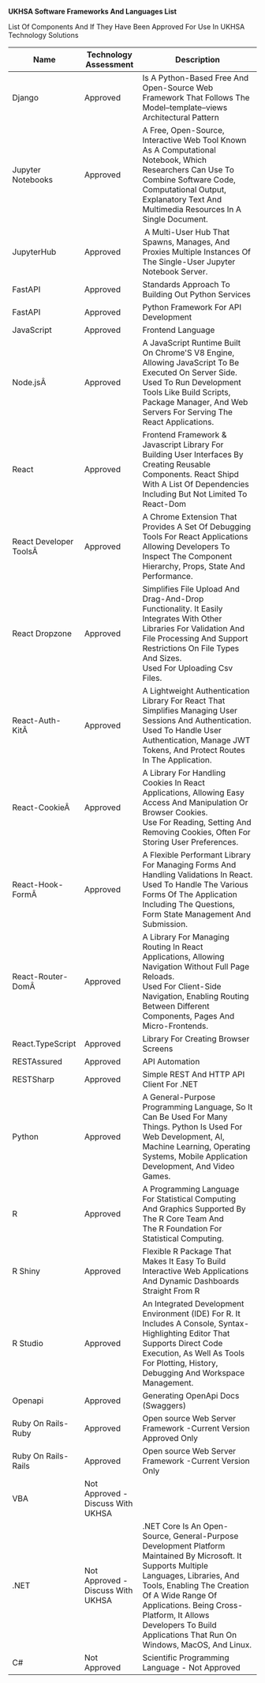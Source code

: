 **UKHSA Software Frameworks And Languages List**

List Of Components And If They Have Been Approved For Use In UKHSA Technology Solutions

| Name                                                                                | Technology Assessment           | Description                                                                                                                                                                                                                                                                                               |
|-----------------------------------------------------------------------------------------|-------------------------------------|---------------------------------------------------------------------------------------------------------------------------------------------------------------------------------------------------------------------------------------------------------------------------------------------------------------|
| Django                                                                                  | Approved                          | Is A Python-Based Free And Open-Source Web Framework That Follows The Model–template–views Architectural Pattern                                                                                                                                                                                                |
| Jupyter Notebooks                                                                       | Approved                          | A Free, Open-Source, Interactive Web Tool Known As A Computational Notebook, Which Researchers Can Use To Combine Software Code, Computational Output, Explanatory Text And Multimedia Resources In A Single Document.                                                                                          |
| JupyterHub                                                                              | Approved                          |  A Multi-User Hub That Spawns, Manages, And Proxies Multiple Instances Of The Single-User Jupyter Notebook Server.                                                                                                                                                                                              |
| FastAPI                                                                                 | Approved                          | Standards Approach To Building Out Python Services                                                                                                                                                                                                                                                              |
| FastAPI                                                                                 | Approved                          | Python Framework For API Development                                                                                                                                                                                                                                                                            |
| JavaScript                                                                              | Approved                          | Frontend Language                                                                                                                                                                                                                                                                                               |
| Node.jsÂ                                                                                | Approved                          | A JavaScript Runtime Built On Chrome'S V8 Engine, Allowing JavaScript To Be Executed On Server Side.<br>Used To Run Development Tools Like Build Scripts, Package Manager, And Web Servers For Serving The React Applications.                                                                                  |
| React                                                                                   | Approved                          | Frontend Framework & Javascript Library For Building User Interfaces By Creating Reusable Components. React Shipd With A List Of Dependencies Including But Not Limited To React-Dom                                                                                                                            |
| React Developer ToolsÂ                                                                  | Approved                          | A Chrome Extension That Provides A Set Of Debugging Tools For React Applications Allowing Developers To Inspect The Component Hierarchy, Props, State And Performance.                                                                                                                                          |
| React Dropzone                                                                          | Approved                          | Simplifies File Upload And Drag-And-Drop Functionality. It Easily Integrates With Other Libraries For Validation And File Processing And Support Restrictions On File Types And Sizes.<br>Used For Uploading Csv Files.                                                                                         |
| React-Auth-KitÂ                                                                         | Approved                          | A Lightweight Authentication Library For React That Simplifies Managing User Sessions And Authentication.<br>Used To Handle User Authentication, Manage JWT Tokens, And Protect Routes In The Application.                                                                                                      |
| React-CookieÂ                                                                           | Approved                          | A Library For Handling Cookies In React Applications, Allowing Easy Access And Manipulation Or Browser Cookies.<br>Use For Reading, Setting And Removing Cookies, Often For Storing User Preferences.                                                                                                           |
| React-Hook-FormÂ                                                                        | Approved                          | A Flexible Performant Library For Managing Forms And Handling Validations In React.<br>Used To Handle The Various Forms Of The Application Including The Questions, Form State Management And Submission.                                                                                                       |
| React-Router-DomÂ                                                                       | Approved                          | A Library For Managing Routing In React Applications, Allowing Navigation Without Full Page Reloads.<br>Used For Client-Side Navigation, Enabling Routing Between Different Components, Pages And Micro-Frontends.                                                                                              |
| React.TypeScript                                                                        | Approved                          | Library For Creating Browser Screens                                                                                                                                                                                                                                                                            |
| RESTAssured                                                                             | Approved                          | API Automation                                                                                                                                                                                                                                                                                                  |
| RESTSharp                                                                               | Approved                          | Simple REST And HTTP API Client For .NET                                                                                                                                                                                                                                                                        |
| Python                                                                                  | Approved                          | A General-Purpose Programming Language, So It Can Be Used For Many Things. Python Is Used For Web Development, AI, Machine Learning, Operating Systems, Mobile Application Development, And Video Games.                                                                                                        |
| R                                                                                       | Approved                          | A Programming Language For Statistical Computing And Graphics Supported By The R Core Team And The R Foundation For Statistical Computing.                                                                                                                                                                      |
| R Shiny                                                                                 | Approved                          | Flexible R Package That Makes It Easy To Build Interactive Web Applications And Dynamic Dashboards Straight From R                                                                                                                                                                                              |
| R Studio                                                                                | Approved                          | An Integrated Development Environment (IDE) For R. It Includes A Console, Syntax-Highlighting Editor That Supports Direct Code Execution, As Well As Tools For Plotting, History, Debugging And Workspace Management.                                                                                           |
| Openapi                                                                                 | Approved                          | Generating OpenApi Docs (Swaggers)                                                                                                                                                                                                                                                                              |
| Ruby On Rails- Ruby                                                                     | Approved                          | Open source Web Server Framework -Current Version Approved Only                                                                                                                                                                                                                                                 |
| Ruby On Rails- Rails                                                                    | Approved                          | Open source Web Server Framework -Current Version Only                                                                                                                                                                                                                                                          |
| VBA                                                                                     | Not Approved - Discuss With UKHSA |                                                                                                                                                                                                                                                                                                                 |
| .NET                                                                                    | Not Approved - Discuss With UKHSA | .NET Core Is An Open-Source, General-Purpose Development Platform Maintained By Microsoft. It Supports Multiple Languages, Libraries, And Tools, Enabling The Creation Of A Wide Range Of Applications. Being Cross-Platform, It Allows Developers To Build Applications That Run On Windows, MacOS, And Linux. |
| C#                                                                                      | Not Approved                      | Scientific Programming Language - Not Approved                                                                                                                                                                                                                                                                  |

